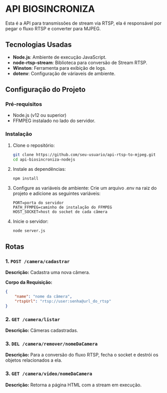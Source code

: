 # API BIOSINCRONIZA

Esta é a API para transmissões de stream via RTSP, ela é responsável por pegar o fluxo RTSP e converter para MJPEG.

## Tecnologias Usadas

- **Node.js**: Ambiente de execução JavaScript.
- **node-rtsp-stream**: Biblioteca para conversão de Stream RTSP.
- **Winston**: Ferramenta para exibição de logs.
- **dotenv**: Configuração de váriaveis de ambiente.

## Configuração do Projeto

### Pré-requisitos

- Node.js (v12 ou superior)
- FFMPEG instalado no lado do servidor.

### Instalação

1. Clone o repositório:
   ```bash
   git clone https://github.com/seu-usuario/api-rtsp-to-mjpeg.git
   cd api-biosincroniza-nodejs

2. Instale as dependências:
   ```terminal
   npm install

3. Configure as variáveis de ambiente: 
   Crie um arquivo .env na raiz do projeto e adicione as seguintes variáveis:
   ```
   PORT=porta do servidor
   PATH_FFMPEG=caminho de instalação do FFMPEG
   HOST_SOCKET=host do socket de cada câmera

5. Inicie o servidor:
   ```
   node server.js

## Rotas

### 1. `POST /camera/cadastrar`
**Descrição:** Cadastra uma nova câmera.

**Corpo da Requisição:**
```json
{
    "name": "nome da câmera",
    "rtspUrl": "rtsp://user:senha@url_do_rtsp"
}
```
### 2. `GET /camera/listar`
**Descrição:** Câmeras cadastradas.

### 3. `DEL /camera/remover/nomeDaCamera`
**Descrição:** Para a conversão do fluxo RTSP, fecha o socket e destrói os objetos relacionados a ela.

### 3. `GET /camera/video/nomeDaCamera`
**Descrição:** Retorna a página HTML com a stream em execução.


